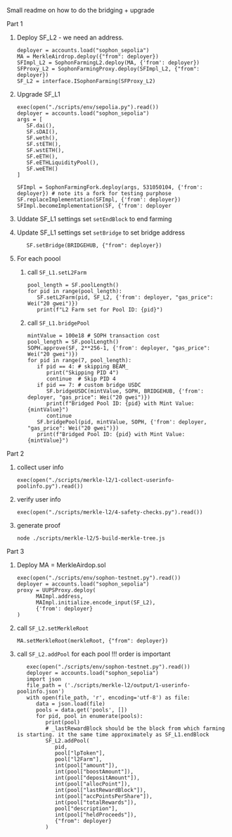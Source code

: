 Small readme on how to do the bridging + upgrade


Part 1
1) Deploy SF_L2 - we need an address.
      ```
      deployer = accounts.load("sophon_sepolia")
      MA = MerkleAirdrop.deploy({"from": deployer})
      SFImpl_L2 = SophonFarmingL2.deploy(MA, {'from': deployer})
      SFProxy_L2 = SophonFarmingProxy.deploy(SFImpl_L2, {"from": deployer})
      SF_L2 = interface.ISophonFarming(SFProxy_L2)
      ```
2) Upgrade SF_L1
      ```
      exec(open("./scripts/env/sepolia.py").read())
      deployer = accounts.load("sophon_sepolia")
      args = [
         SF.dai(),
         SF.sDAI(),
         SF.weth(),
         SF.stETH(),
         SF.wstETH(),
         SF.eETH(),
         SF.eETHLiquidityPool(),
         SF.weETH()
      ]

      SFImpl = SophonFarmingFork.deploy(args, 531050104, {'from': deployer}) # note its a fork for testing purphose
      SF.replaceImplementation(SFImpl, {'from': deployer})
      SFImpl.becomeImplementation(SF, {'from': deployer
      ```

3) Uddate SF_L1 settings set `setEndBlock` to end farming
4) Update SF_L1 settings set `setBridge` to set bridge address
   ```
      SF.setBridge(BRIDGEHUB, {"from": deployer})
   ```
5) For each poool
   1) call `SF_L1.setL2Farm`
      ```
      pool_length = SF.poolLength()
      for pid in range(pool_length):
         SF.setL2Farm(pid, SF_L2, {'from': deployer, "gas_price": Wei("20 gwei")})
         print(f"L2 Farm set for Pool ID: {pid}")

      ```
   2) call `SF_L1.bridgePool` 
      ```
      mintValue = 100e18 # SOPH transaction cost
      pool_length = SF.poolLength()
      SOPH.approve(SF, 2**256-1, {'from': deployer, "gas_price": Wei("20 gwei")})
      for pid in range(7, pool_length):
         if pid == 4: # skipping BEAM_
            print("Skipping PID 4")
            continue  # Skip PID 4
         if pid == 7: # custom bridge USDC
            SF.bridgeUSDC(mintValue, SOPH, BRIDGEHUB, {'from': deployer, "gas_price": Wei("20 gwei")})
            print(f"Bridged Pool ID: {pid} with Mint Value: {mintValue}")
            continue
         SF.bridgePool(pid, mintValue, SOPH, {'from': deployer, "gas_price": Wei("20 gwei")})
         print(f"Bridged Pool ID: {pid} with Mint Value: {mintValue}")

      ```

Part 2
1) collect user info
   ```
   exec(open("./scripts/merkle-l2/1-collect-userinfo-poolinfo.py").read())
   ```
2) verify user info
   ```
   exec(open("./scripts/merkle-l2/4-safety-checks.py").read())
   ```
3) generate proof
   ```
   node ./scripts/merkle-l2/5-build-merkle-tree.js
   ```

Part 3
1) Deploy MA = MerkleAirdop.sol
   ```
   exec(open("./scripts/env/sophon-testnet.py").read())
   deployer = accounts.load("sophon_sepolia")
   proxy = UUPSProxy.deploy(
         MAImpl.address,
         MAImpl.initialize.encode_input(SF_L2),
         {'from': deployer}
   )

   ```
2) call `SF_L2.setMerkleRoot`
   ```
   MA.setMerkleRoot(merkleRoot, {"from": deployer})
   ```
3) call `SF_L2.addPool` for each pool !!! order is important
   ```
      exec(open("./scripts/env/sophon-testnet.py").read())
      deployer = accounts.load("sophon_sepolia")
      import json
      file_path = ('./scripts/merkle-l2/output/1-userinfo-poolinfo.json')
      with open(file_path, 'r', encoding='utf-8') as file:
         data = json.load(file)
         pools = data.get('pools', [])
         for pid, pool in enumerate(pools):
            print(pool)
            # _lastRewardBlock should be the block from which farming is starting. it the same time approximately as SF_L1.endBlock
            SF_L2.addPool(
               pid,
               pool["lpToken"],
               pool["l2Farm"],
               int(pool["amount"]),
               int(pool["boostAmount"]),
               int(pool["depositAmount"]),
               int(pool["allocPoint"]),
               int(pool["lastRewardBlock"]),
               int(pool["accPointsPerShare"]),
               int(pool["totalRewards"]),
               pool["description"],
               int(pool["heldProceeds"]),
               {"from": deployer}
            )

   ```